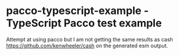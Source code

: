 # pacco-typescript-example - TypeScript Pacco test example

Attempt at using pacco but I am not getting the same results as cash https://github.com/kenwheeler/cash on the generated esm output.

